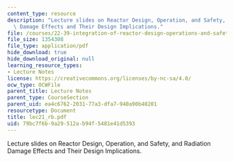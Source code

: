 ```yaml
---
content_type: resource
description: "Lecture slides on Reactor Design, Operation, and Safety, and\tRadiation\
  \ Damage Effects and Their Design Implications."
file: /courses/22-39-integration-of-reactor-design-operations-and-safety-fall-2006/79bc7f6b9a29512ab94f5481e41d5393_lec21_rb.pdf
file_size: 1354308
file_type: application/pdf
hide_download: true
hide_download_original: null
learning_resource_types:
- Lecture Notes
license: https://creativecommons.org/licenses/by-nc-sa/4.0/
ocw_type: OCWFile
parent_title: Lecture Notes
parent_type: CourseSection
parent_uid: ea4c6762-2031-77a3-dfa7-940a90b40201
resourcetype: Document
title: lec21_rb.pdf
uid: 79bc7f6b-9a29-512a-b94f-5481e41d5393
---
```

Lecture slides on Reactor Design, Operation, and Safety, and	Radiation Damage Effects and Their Design Implications.